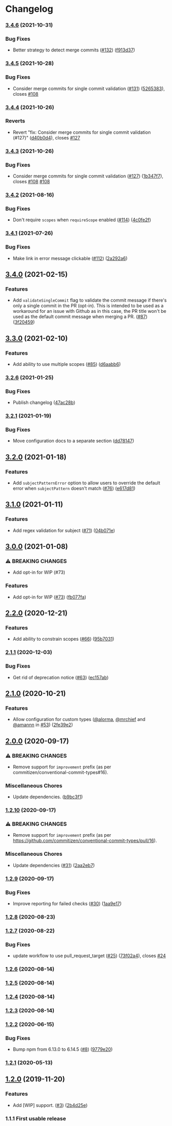# Changelog

### [3.4.6](https://github.com/amannn/action-semantic-pull-request/compare/v3.4.5...v3.4.6) (2021-10-31)


### Bug Fixes

* Better strategy to detect merge commits ([#132](https://github.com/amannn/action-semantic-pull-request/issues/132)) ([f913d37](https://github.com/amannn/action-semantic-pull-request/commit/f913d374b7bc698a5831a12c8955d1373c439548))

### [3.4.5](https://github.com/amannn/action-semantic-pull-request/compare/v3.4.4...v3.4.5) (2021-10-28)


### Bug Fixes

* Consider merge commits for single commit validation ([#131](https://github.com/amannn/action-semantic-pull-request/issues/131)) ([5265383](https://github.com/amannn/action-semantic-pull-request/commit/526538350f2e4eaaac841e586a197de6b019af1f)), closes [#108](https://github.com/amannn/action-semantic-pull-request/issues/108)

### [3.4.4](https://github.com/amannn/action-semantic-pull-request/compare/v3.4.3...v3.4.4) (2021-10-26)


### Reverts

* Revert "fix: Consider merge commits for single commit validation (#127)" ([d40b0d4](https://github.com/amannn/action-semantic-pull-request/commit/d40b0d425a054807cc5e032a827cc5780f507630)), closes [#127](https://github.com/amannn/action-semantic-pull-request/issues/127)

### [3.4.3](https://github.com/amannn/action-semantic-pull-request/compare/v3.4.2...v3.4.3) (2021-10-26)


### Bug Fixes

* Consider merge commits for single commit validation ([#127](https://github.com/amannn/action-semantic-pull-request/issues/127)) ([1b347f7](https://github.com/amannn/action-semantic-pull-request/commit/1b347f79d6518f5d0190913abf7815286f490f53)), closes [#108](https://github.com/amannn/action-semantic-pull-request/issues/108) [#108](https://github.com/amannn/action-semantic-pull-request/issues/108)

### [3.4.2](https://github.com/amannn/action-semantic-pull-request/compare/v3.4.1...v3.4.2) (2021-08-16)


### Bug Fixes

* Don't require `scopes` when `requireScope` enabled ([#114](https://github.com/amannn/action-semantic-pull-request/issues/114)) ([4c0fe2f](https://github.com/amannn/action-semantic-pull-request/commit/4c0fe2f50d26390ef6a2553a01d9bd13bef2caf2))

### [3.4.1](https://github.com/amannn/action-semantic-pull-request/compare/v3.4.0...v3.4.1) (2021-07-26)


### Bug Fixes

* Make link in error message clickable ([#112](https://github.com/amannn/action-semantic-pull-request/issues/112)) ([2a292a6](https://github.com/amannn/action-semantic-pull-request/commit/2a292a6550224ddc9d79731bcd15732b42344ebf))

## [3.4.0](https://github.com/amannn/action-semantic-pull-request/compare/v3.3.0...v3.4.0) (2021-02-15)


### Features

* Add `validateSingleCommit` flag to validate the commit message if there's only a single commit in the PR (opt-in). This is intended to be used as a workaround for an issue with Github as in this case, the PR title won't be used as the default commit message when merging a PR. ([#87](https://github.com/amannn/action-semantic-pull-request/issues/87)) ([3f20459](https://github.com/amannn/action-semantic-pull-request/commit/3f20459aa1121f2f0093f06f565a95fe7c5cf402))

## [3.3.0](https://github.com/amannn/action-semantic-pull-request/compare/v3.2.6...v3.3.0) (2021-02-10)


### Features

* Add ability to use multiple scopes ([#85](https://github.com/amannn/action-semantic-pull-request/issues/85)) ([d6aabb6](https://github.com/amannn/action-semantic-pull-request/commit/d6aabb6fedc5f57cec60b16db8595a92f1e263ab))

### [3.2.6](https://github.com/amannn/action-semantic-pull-request/compare/v3.2.5...v3.2.6) (2021-01-25)


### Bug Fixes

* Publish changelog ([47ac28b](https://github.com/amannn/action-semantic-pull-request/commit/47ac28b008b9b34b6cda0c1d558f4b8f25a0d3bb))

### [3.2.1](https://github.com/amannn/action-semantic-pull-request/compare/v3.2.0...v3.2.1) (2021-01-19)


### Bug Fixes

* Move configuration docs to a separate section ([dd78147](https://github.com/amannn/action-semantic-pull-request/commit/dd78147b453899371b7406672fb5ebe9dc5e2c5f))

## [3.2.0](https://github.com/amannn/action-semantic-pull-request/compare/v3.1.0...v3.2.0) (2021-01-18)


### Features

* Add `subjectPatternError` option to allow users to override the default error when `subjectPattern` doesn't match ([#76](https://github.com/amannn/action-semantic-pull-request/issues/76)) ([e617d81](https://github.com/amannn/action-semantic-pull-request/commit/e617d811330c87d229d4d7c9a91517f6197869a2))

## [3.1.0](https://github.com/amannn/action-semantic-pull-request/compare/v3.0.0...v3.1.0) (2021-01-11)


### Features

* Add regex validation for subject ([#71](https://github.com/amannn/action-semantic-pull-request/issues/71)) ([04b071e](https://github.com/amannn/action-semantic-pull-request/commit/04b071e606842fe1c6b50fcbc0cab856c7d1cb49))

## [3.0.0](https://github.com/amannn/action-semantic-pull-request/compare/v2.2.0...v3.0.0) (2021-01-08)


### ⚠ BREAKING CHANGES

* Add opt-in for WIP (#73)

### Features

* Add opt-in for WIP ([#73](https://github.com/amannn/action-semantic-pull-request/issues/73)) ([fb077fa](https://github.com/amannn/action-semantic-pull-request/commit/fb077fa571d6e14bc0ba9bc5b971e741ac693399))

## [2.2.0](https://github.com/amannn/action-semantic-pull-request/compare/v2.1.1...v2.2.0) (2020-12-21)


### Features

* Add ability to constrain scopes ([#66](https://github.com/amannn/action-semantic-pull-request/issues/66)) ([95b7031](https://github.com/amannn/action-semantic-pull-request/commit/95b703180f65c7da62280f216fb2a6fcc176dd26))

### [2.1.1](https://github.com/amannn/action-semantic-pull-request/compare/v2.1.0...v2.1.1) (2020-12-03)


### Bug Fixes

* Get rid of deprecation notice ([#63](https://github.com/amannn/action-semantic-pull-request/issues/63)) ([ec157ab](https://github.com/amannn/action-semantic-pull-request/commit/ec157abe0cb1f9c0ec79c022db8a5e6245f53df8))

## [2.1.0](https://github.com/amannn/action-semantic-pull-request/compare/v2.0.0...v2.1.0) (2020-10-21)


### Features

* Allow configuration for custom types ([@alorma](https://github.com/alorma), [@mrchief](https://github.com/mrchief) and [@amannn](https://github.com/amannn) in [#53](https://github.com/amannn/action-semantic-pull-request/issues/53)) ([2fe39e2](https://github.com/amannn/action-semantic-pull-request/commit/2fe39e2ce8ed0337bff045b6b6457e685d0dd51f))

## [2.0.0](https://github.com/amannn/action-semantic-pull-request/compare/v1.2.10...v2.0.0) (2020-09-17)


### ⚠ BREAKING CHANGES

* Remove support for `improvement` prefix (as per commitizen/conventional-commit-types#16).

### Miscellaneous Chores

* Update dependencies. ([b9bc3f1](https://github.com/amannn/action-semantic-pull-request/commit/b9bc3f12d1e30b03273a4077cb7936b091fb1ba2))

### [1.2.10](https://github.com/amannn/action-semantic-pull-request/compare/v1.2.9...v1.2.10) (2020-09-17)


### ⚠ BREAKING CHANGES

* Remove support for `improvement` prefix (as per https://github.com/commitizen/conventional-commit-types/pull/16).

### Miscellaneous Chores

* Update dependencies ([#31](https://github.com/amannn/action-semantic-pull-request/issues/31)) ([2aa2eb7](https://github.com/amannn/action-semantic-pull-request/commit/2aa2eb7e08ff8a6d0eaf3d42df0efec1cdeb1984))

### [1.2.9](https://github.com/amannn/action-semantic-pull-request/compare/v1.2.8...v1.2.9) (2020-09-17)


### Bug Fixes

* Improve reporting for failed checks ([#30](https://github.com/amannn/action-semantic-pull-request/issues/30)) ([1aa9e17](https://github.com/amannn/action-semantic-pull-request/commit/1aa9e172840b7e07c0751e80aa03271b80d27ebe))

### [1.2.8](https://github.com/amannn/action-semantic-pull-request/compare/v1.2.7...v1.2.8) (2020-08-23)

### [1.2.7](https://github.com/amannn/action-semantic-pull-request/compare/v1.2.6...v1.2.7) (2020-08-22)


### Bug Fixes

* update workflow to use pull_request_target ([#25](https://github.com/amannn/action-semantic-pull-request/issues/25)) ([73f02a4](https://github.com/amannn/action-semantic-pull-request/commit/73f02a44b31b2c716caf45cc18e5e12d405ae225)), closes [#24](https://github.com/amannn/action-semantic-pull-request/issues/24)

### [1.2.6](https://github.com/amannn/action-semantic-pull-request/compare/v1.2.5...v1.2.6) (2020-08-14)

### [1.2.5](https://github.com/amannn/action-semantic-pull-request/compare/v1.2.4...v1.2.5) (2020-08-14)

### [1.2.4](https://github.com/amannn/action-semantic-pull-request/compare/v1.2.3...v1.2.4) (2020-08-14)

### [1.2.3](https://github.com/amannn/action-semantic-pull-request/compare/v1.2.2...v1.2.3) (2020-08-14)

### [1.2.2](https://github.com/amannn/action-semantic-pull-request/compare/v1.2.1...v1.2.2) (2020-06-15)


### Bug Fixes

* Bump npm from 6.13.0 to 6.14.5 ([#8](https://github.com/amannn/action-semantic-pull-request/issues/8)) ([9779e20](https://github.com/amannn/action-semantic-pull-request/commit/9779e20f1998f8b97180af283e8f4b29f120d44f))

### [1.2.1](https://github.com/amannn/action-semantic-pull-request/compare/v1.2.0...v1.2.1) (2020-05-13)

## [1.2.0](https://github.com/amannn/action-semantic-pull-request/compare/v1.1.1...v1.2.0) (2019-11-20)


### Features

* Add [WIP] support.  ([#3](https://github.com/amannn/action-semantic-pull-request/issues/3)) ([2b4d25e](https://github.com/amannn/action-semantic-pull-request/commit/2b4d25ed4b55efc389f5e5898b061615ae96a1da))

### 1.1.1 First usable release

